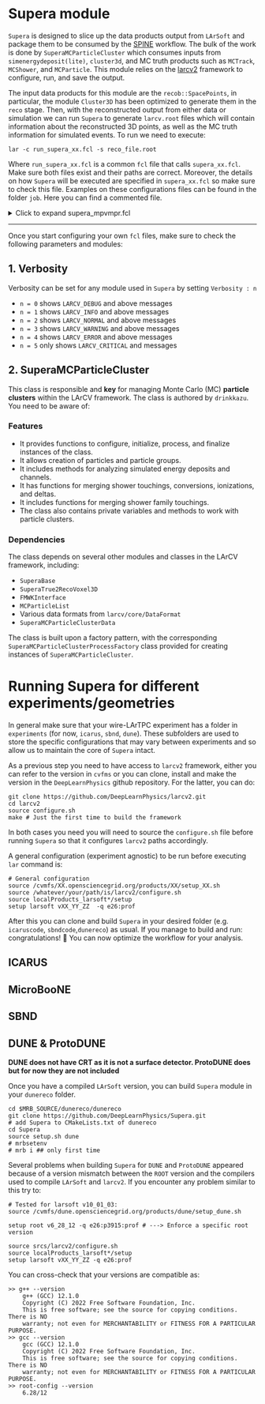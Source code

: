 # Supera module
`Supera` is designed to slice up the data products output from `LArSoft` and package them to be consumed by the [SPINE](https://github.com/DeepLearnPhysics/spine) workflow. The bulk of the work is done by `SuperaMCParticleCluster` which consumes inputs from `simenergydeposit(lite)`, `cluster3d`, and MC truth products such as `MCTrack`, `MCShower`, and `MCParticle`. This module relies on the [larcv2](https://github.com/DeepLearnPhysics/larcv2) framework to configure, run, and save the output.

The input data products for this module are the `recob::SpacePoints`, in particular, the module `Cluster3D` has been optimized to generate them in the `reco` stage. Then, with the reconstructed output from either data or simulation we can run `Supera` to generate `larcv.root` files which will contain information about the reconstructed 3D points, as well as the MC truth information for simulated events. To run we need to execute:
```
lar -c run_supera_xx.fcl -s reco_file.root
```
Where `run_supera_xx.fcl` is a common `fcl` file that calls `supera_xx.fcl`. Make sure both files exist and their paths are correct. Moreover, the details on how `Supera` will be executed are specified in `supera_xx.fcl` so make sure to check this file. Examples on these configurations files can be found in the folder `job`. Here you can find a commented file.
<details>
<summary>Click to expand supera_mpvmpr.fcl</summary>
    ```
        ProcessDriver: {       

        Verbosity:    2         # [0,1,2,3,4,5] from most to least verbose
        EnableFilter: true      # Enable event filtering
        RandomAccess: false     # Enable random access to events
        ProcessType:  ["SuperaMCTruth","SuperaMCTruth","SuperaBBoxInteraction","SuperaMCParticleCluster","SuperaSimEnergyDeposit","SuperaSpacePoint","Tensor3DFromCluster3D","ThresholdTensor3D","CombineTensor3D","ParticleCorrector","EmptyTensorFilter","RescaleChargeTensor3D","SuperaOptical"] # Modules to be run in order. You can find all the files in the Supera main folder
        ProcessName:  ["MultiPartVrtx","MultiPartRain","SuperaBBoxInteraction","SuperaMCParticleCluster","SuperaSimEnergyDeposit","SuperaSpacePoint","Tensor3DFromCluster3D","ThresholdTensor3D","CombineTensor3D","ParticleCorrector","EmptyTensorFilter","RescaleChargeTensor3D","SuperaOptical"] # Process to be run, list must match ProcessType length as they are mapped 1 to 1

        IOManager: {        
            Verbosity:   2        # [0,1,2,3,4,5] from most to least verbose
            Name:        "IOManager" 
            IOMode:      1
            OutFileName: "out_test.root" # Output file name
            InputFiles:  []
            InputDirs:   []
            StoreOnlyType: []
            StoreOnlyName: []
        }

        ProcessList: { # Details on the configurationof each of the modules in ProcessType/ProcessName
            SuperaOptical: {
                    OpFlashProducers: ["opflashCryoE"]  # producer to be used from the reco_file.root given as input
                    OpFlashOutputs: ["cryoE"]           # output name to be used in the larcv.root file
                    }
            EmptyTensorFilter: {
                Profile: true
                Tensor3DProducerList: ["reco"]
                MinVoxel3DCountList:  [1]
                }
            RescaleChargeTensor3D: {
                HitKeyProducerList:    ["reco_hit_key0","reco_hit_key1","reco_hit_key2"]
                HitChargeProducerList: ["reco_hit_charge0","reco_hit_charge1","reco_hit_charge2"]
                OutputProducer:        "reco_rescaled"  # new producer name
                ReferenceProducer:     "pcluster"       # producer to be used as reference for the rescaling
                }
            ThresholdTensor3D: {
                Profile: true
                TargetProducer: "reco"
                OutputProducer: "pcluster_semantics_ghost"
                PaintValue: 5
                }
            CombineTensor3D: {
                Profile: true
                Tensor3DProducers: ["pcluster_semantics_ghost","pcluster_semantics"]
                OutputProducer:    "pcluster_semantics_ghost"
                PoolType: 0
                }
            SuperaMCParticleCluster: {
                Profile: true
                OutputLabel: "pcluster"
                LArMCParticleProducer: "largeant"          # input MCParticle producer from the reco_file.root given as input
                LArMCShowerProducer: "mcreco"              # input MCShower producer from the reco_file.root given as input
                LArMCTrackProducer:  "mcreco"              # input MCTrack producer from the reco_file.root given as input
                DeltaSize: 10                              # in cm, distance to merge delta rays
                LArSimEnergyDepositLiteProducer: "sedlite" # input SimEnergyDepositLite producer from the reco_file.root given as input
                Meta3DFromCluster3D: "mcst"
                Meta2DFromTensor2D:  ""
                Verbosity: 1
                UseSimEnergyDeposit: false                 # if true, it will use SimEnergyDeposit instead of SimEnergyDepositLite
                UseSimEnergyDepositLite: true              # if true, it will use SimEnergyDepositLite
                UseSimEnergyDepositPoints: true            # if true, it will use the points from SimEnergyDepositLite
                CryostatList: [0,0,0,0,1,1,1,1]            # for two cryostats (DEPENDS ON YOU GEOMETRY!)
                TPCList: [0,1,2,3,0,1,2,3]                 # TPCList: [0,1,2,3] # for single cryostat (DEPENDS ON YOU GEOMETRY!)
                PlaneList: []
                SemanticPriority: [1,2,0,3,4] # 0-4 for shower track michel delta LE-scattering

                SuperaTrue2RecoVoxel3D: {
                    DebugMode: true
                    Profile: true
                    Verbosity: 1
                    Meta3DFromCluster3D: "pcluster"
                    LArSimChProducer: "largeant"         # input SimChannel producer from the reco_file.root given as input
                    LArSpacePointProducers: ["cluster3DCryoE"]
                    OutputTensor3D:  "masked_true"
                    OutputCluster3D: "masked_true2reco"
                    TwofoldMatching: true
                    UseTruePosition: true
                    HitThresholdNe: 100                  # TO BE OPTIMIZED FOR YOUR DETECTOR
                    HitWindowTicks: 15 #5                # TO BE OPTIMIZED FOR YOUR DETECTOR
                    HitPeakFinding: false
                    PostAveraging: true 
                    PostAveragingThreshold_cm: 0.425     # TO BE OPTIMIZED FOR YOUR DETECTOR
                    DumpToCSV: false
                    RecoChargeRange: [-1000,50000]
                    VoxelDistanceThreshold: 3.           # TO BE OPTIMIZED FOR YOUR DETECTOR
                    }

                }
            MultiPartVrtx: {
                Profile: true
                Verbosity: 0
                LArMCTruthProducer: "generator" # input MCTruth producer from the reco_file.root given as input
                OutParticleLabel: "mpv"         # output label for the multiparticle vertex
                Origin: 0
                }
            MultiPartRain:   {
                Profile: true
                Verbosity: 2
                LArMCTruthProducer: "rain"      # input MCTruth producer from the reco_file.root given as input
                OutParticleLabel: "mpr"         # output label for the multiparticle rain
                Origin: 0
                }
            SuperaBBoxInteraction: {
                Verbosity: 2
                Profile: true
                LArMCTruthProducer: "generator"  # input MCTruth producer from the reco_file.root given as input
                LArSimEnergyDepositLiteProducer: "sedlite"
                UseSEDLite: true
                Origin: 0
                Cluster3DLabels: ["mcst","pcluster","sed","masked_true2reco"]
                Tensor3DLabels:  ["reco","pcluster_index","masked_true"]
                BBoxSize: [1843.2,1843.2,1843.2] # Covers the whole detector with the smallest possible cube -> yields 6144 = 1024*6 px
                BBoxBottom: [-412.89,-181.86,-894.951] # geometry from icarus_complete_20210527_no_overburden.gdml taking readout window into account
                UseFixedBBox: true
                VoxelSize: [0.3,0.3,0.3]        # Wire pitch in cm of the detector
                CryostatList: [0,0,0,0,1,1,1,1]
                TPCList: [0,1,2,3,0,1,2,3]
                }
            SuperaSimEnergyDeposit: {
                Verbosity: 1
                Profile: true
                LArSimEnergyDepositLiteProducer: "sedlite"
                LArMCShowerProducer: "mcreco"
                UseSEDLite: true
                ParticleProducer: "pcluster"
                OutCluster3DLabel: "sed"
                StoreLength: false
                StoreCharge: false
                StorePhoton: false
                StoreDiffTime: false
                StoreAbsTime: true
                StoreDEDX: false
                TPCList: [0,1,2,3,0,1,2,3]
                CryostatList: [0,0,0,0,1,1,1,1]
                }

            ParticleCorrector: {
                Verbosity: 2
                Profile: true
                Cluster3DProducer: "pcluster_highE"
                ParticleProducer:  "pcluster"
                OutputProducer:    "corrected"
                VoxelMinValue:     -1000
            }


            Tensor3DFromCluster3D: {
                Verbosity: 2
                Profile: true
                Cluster3DProducerList: ["pcluster","sed"]
                OutputProducerList:    ["pcluster","sed"]
                PITypeList:  [1,1]
                FixedPIList: [0.,0.]
                }

            SuperaSpacePoint: {
                Profile: true
                Verbosity: 2
                SpacePointProducers: ["cluster3DCryoE"]
                OutputLabel:        "reco"
                #DropOutput: ["hit_charge","hit_amp"]
                StoreWireInfo: true
                RecoChargeRange: [-1000, 50000]
                }

            }
        }
    ```
</details>

------------------------------------------------------------------------------------
Once you start configuring your own `fcl` files, make sure to check the following parameters and modules:

## 1. Verbosity
Verbosity can be set for any module used in `Supera` by setting `Verbosity : n`

* `n = 0` shows `LARCV_DEBUG` and above messages
* `n = 1` shows `LARCV_INFO` and above messages
* `n = 2` shows `LARCV_NORMAL` and above messages
* `n = 3` shows `LARCV_WARNING` and above messages
* `n = 4` shows `LARCV_ERROR` and above messages
* `n = 5` only shows `LARCV_CRITICAL` and messages

## 2. SuperaMCParticleCluster
This class is responsible and **key** for managing Monte Carlo (MC) **particle clusters** within the LArCV framework. The class is authored by `drinkkazu`. You need to be aware of:

### Features
* It provides functions to configure, initialize, process, and finalize instances of the class.
* It allows creation of particles and particle groups.
* It includes methods for analyzing simulated energy deposits and channels.
* It has functions for merging shower touchings, conversions, ionizations, and deltas.
* It includes functions for merging shower family touchings.
* The class also contains private variables and methods to work with particle clusters.
### Dependencies
The class depends on several other modules and classes in the LArCV framework, including:

* `SuperaBase`
* `SuperaTrue2RecoVoxel3D`
* `FMWKInterface`
* `MCParticleList`
* Various data formats from `larcv/core/DataFormat`
* `SuperaMCParticleClusterData`

The class is built upon a factory pattern, with the corresponding `SuperaMCParticleClusterProcessFactory` class provided for creating instances of `SuperaMCParticleCluster`.

# Running Supera for different experiments/geometries

In general make sure that your wire-LArTPC experiment has a folder in `experiments` (for now, `icarus`, `sbnd`, `dune`). These subfolders are used to store the specific configurations that may vary between experiments and so allow us to maintain the core of `Supera` intact. 

As a previous step you need to have access to `larcv2` framework, either you can refer to the version in `cvfms` or you can clone, install and make the version in the `DeepLearnPhysics` github repository. For the latter, you can do:
```
git clone https://github.com/DeepLearnPhysics/larcv2.git
cd larcv2
source configure.sh
make # Just the first time to build the framework
```
In both cases you need you will need to source the `configure.sh` file before running `Supera` so that it configures `larcv2` paths accordingly.

A general configuration (experiment agnostic) to be run before executing `lar` command is:
```
# General configuration
source /cvmfs/XX.opensciencegrid.org/products/XX/setup_XX.sh
source /whatever/your/path/is/larcv2/configure.sh
source localProducts_larsoft*/setup
setup larsoft vXX_YY_ZZ  -q e26:prof 
```

After this you can clone and build `Supera` in your desired folder (e.g. `icaruscode`, `sbndcode`,`dunereco`) as usual. If you manage to build and run: congratulations! 🥳 You can now optimize the workflow for your analysis.

## ICARUS

## MicroBooNE

## SBND

## DUNE & ProtoDUNE

**DUNE does not have CRT as it is not a surface detector. ProtoDUNE does but for now they are not included**

Once you have a compiled `LArSoft` version, you can build `Supera` module in your `dunereco` folder.
```
cd $MRB_SOURCE/dunereco/dunereco
git clone https://github.com/DeepLearnPhysics/Supera.git
# add Supera to CMakeLists.txt of dunereco
cd Supera
source setup.sh dune
# mrbsetenv
# mrb i ## only first time
```

Several problems when building `Supera` for `DUNE` and `ProtoDUNE` appeared because of a version mismatch between the `ROOT` version and the compilers used to compile `LArSoft` and `larcv2`. If you encounter any problem similar to this try to:
```
# Tested for larsoft v10_01_03:
source /cvmfs/dune.opensciencegrid.org/products/dune/setup_dune.sh

setup root v6_28_12 -q e26:p3915:prof # ---> Enforce a specific root version

source srcs/larcv2/configure.sh
source localProducts_larsoft*/setup
setup larsoft vXX_YY_ZZ -q e26:prof 
```

You can cross-check that your versions are compatible as:

```
>> g++ --version
    g++ (GCC) 12.1.0
    Copyright (C) 2022 Free Software Foundation, Inc.
    This is free software; see the source for copying conditions.  There is NO
    warranty; not even for MERCHANTABILITY or FITNESS FOR A PARTICULAR PURPOSE.
>> gcc --version
    gcc (GCC) 12.1.0
    Copyright (C) 2022 Free Software Foundation, Inc.
    This is free software; see the source for copying conditions.  There is NO
    warranty; not even for MERCHANTABILITY or FITNESS FOR A PARTICULAR PURPOSE.
>> root-config --version
    6.28/12
```
